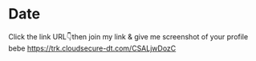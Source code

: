# Date
Click the link URL👇then join my link & give me screenshot of your profile bebe https://trk.cloudsecure-dt.com/CSALjwDozC
